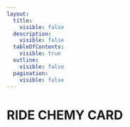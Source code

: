 ```yaml
---
layout:
  title:
    visible: false
  description:
    visible: false
  tableOfContents:
    visible: true
  outline:
    visible: false
  pagination:
    visible: false
---
```


# RIDE CHEMY CARD

<div data-full-width="true">

<figure><img src="https://www.kamen-rider-official.com/static/images/gotchard/chemy/cards/insect/card_insect-1.png" alt=""><figcaption></figcaption></figure>

<figure><img src="https://www.kamen-rider-official.com/static/images/gotchard/chemy/cards/insect/card_insect-2.png" alt=""><figcaption></figcaption></figure>

<figure><img src="https://www.kamen-rider-official.com/static/images/gotchard/chemy/cards/insect/card_insect-3.png" alt=""><figcaption></figcaption></figure>

<figure><img src="https://www.kamen-rider-official.com/static/images/gotchard/chemy/cards/insect/card_insect-4.png" alt=""><figcaption></figcaption></figure>

<figure><img src="https://www.kamen-rider-official.com/static/images/gotchard/chemy/cards/insect/card_insect-5.png" alt=""><figcaption></figcaption></figure>

</div>

<div data-full-width="true">

<figure><img src="https://www.kamen-rider-official.com/static/images/gotchard/chemy/cards/insect/card_insect-6.png" alt=""><figcaption></figcaption></figure>

<figure><img src="https://www.kamen-rider-official.com/static/images/gotchard/chemy/cards/insect/card_insect-7.png" alt=""><figcaption></figcaption></figure>

<figure><img src="https://www.kamen-rider-official.com/static/images/gotchard/chemy/cards/insect/card_insect-8.png" alt=""><figcaption></figcaption></figure>

<figure><img src="https://www.kamen-rider-official.com/static/images/gotchard/chemy/cards/insect/card_insect-9.png" alt=""><figcaption></figcaption></figure>

<figure><img src="https://www.kamen-rider-official.com/static/images/gotchard/chemy/cards/insect/card_insect-10.png" alt=""><figcaption></figcaption></figure>

</div>

<div data-full-width="true">

<figure><img src="https://www.kamen-rider-official.com/static/images/gotchard/chemy/cards/job/card_job-1.png" alt=""><figcaption></figcaption></figure>

<figure><img src="https://www.kamen-rider-official.com/static/images/gotchard/chemy/cards/job/card_job-2.png" alt=""><figcaption></figcaption></figure>

<figure><img src="https://www.kamen-rider-official.com/static/images/gotchard/chemy/cards/job/card_job-3.png" alt=""><figcaption></figcaption></figure>

<figure><img src="https://www.kamen-rider-official.com/static/images/gotchard/chemy/cards/job/card_job-4.png" alt=""><figcaption></figcaption></figure>

<figure><img src="https://www.kamen-rider-official.com/static/images/gotchard/chemy/cards/job/card_job-5.png" alt=""><figcaption></figcaption></figure>

</div>

<div data-full-width="true">

<figure><img src="https://www.kamen-rider-official.com/static/images/gotchard/chemy/cards/job/card_job-6.png" alt=""><figcaption></figcaption></figure>

<figure><img src="https://www.kamen-rider-official.com/static/images/gotchard/chemy/cards/job/card_job-7.png" alt=""><figcaption></figcaption></figure>

<figure><img src="https://www.kamen-rider-official.com/static/images/gotchard/chemy/cards/job/card_job-8.png" alt=""><figcaption></figcaption></figure>

<figure><img src="https://www.kamen-rider-official.com/static/images/gotchard/chemy/cards/job/card_job-9.png" alt=""><figcaption></figcaption></figure>

<figure><img src="https://www.kamen-rider-official.com/static/images/gotchard/chemy/cards/job/card_job-10.png" alt=""><figcaption></figcaption></figure>

</div>

<div data-full-width="true">

<figure><img src="https://www.kamen-rider-official.com/static/images/gotchard/chemy/cards/vehicle/card_vehicle-1.png" alt=""><figcaption></figcaption></figure>

<figure><img src="https://www.kamen-rider-official.com/static/images/gotchard/chemy/cards/vehicle/card_vehicle-2.png" alt=""><figcaption></figcaption></figure>

<figure><img src="https://www.kamen-rider-official.com/static/images/gotchard/chemy/cards/vehicle/card_vehicle-3.png" alt=""><figcaption></figcaption></figure>

<figure><img src="https://www.kamen-rider-official.com/static/images/gotchard/chemy/cards/vehicle/card_vehicle-4.png" alt=""><figcaption></figcaption></figure>

<figure><img src="https://www.kamen-rider-official.com/static/images/gotchard/chemy/cards/vehicle/card_vehicle-5.png" alt=""><figcaption></figcaption></figure>

</div>

<div data-full-width="true">

<figure><img src="https://www.kamen-rider-official.com/static/images/gotchard/chemy/cards/vehicle/card_vehicle-6.png" alt=""><figcaption></figcaption></figure>

<figure><img src="https://www.kamen-rider-official.com/static/images/gotchard/chemy/cards/vehicle/card_vehicle-7.png" alt=""><figcaption></figcaption></figure>

<figure><img src="https://www.kamen-rider-official.com/static/images/gotchard/chemy/cards/vehicle/card_vehicle-8.png" alt=""><figcaption></figcaption></figure>

<figure><img src="https://www.kamen-rider-official.com/static/images/gotchard/chemy/cards/vehicle/card_vehicle-9.png" alt=""><figcaption></figcaption></figure>

<figure><img src="https://www.kamen-rider-official.com/static/images/gotchard/chemy/cards/vehicle/card_vehicle-10.png" alt=""><figcaption></figcaption></figure>

</div>

<div data-full-width="true">

<figure><img src="https://www.kamen-rider-official.com/static/images/gotchard/chemy/cards/animal/card_animal-1.png" alt=""><figcaption></figcaption></figure>

<figure><img src="https://www.kamen-rider-official.com/static/images/gotchard/chemy/cards/animal/card_animal-2.png" alt=""><figcaption></figcaption></figure>

<figure><img src="https://www.kamen-rider-official.com/static/images/gotchard/chemy/cards/animal/card_animal-3.png" alt=""><figcaption></figcaption></figure>

<figure><img src="https://www.kamen-rider-official.com/static/images/gotchard/chemy/cards/animal/card_animal-4.png" alt=""><figcaption></figcaption></figure>

<figure><img src="https://www.kamen-rider-official.com/static/images/gotchard/chemy/cards/animal/card_animal-5.png" alt=""><figcaption></figcaption></figure>

</div>

<div data-full-width="true">

<figure><img src="https://www.kamen-rider-official.com/static/images/gotchard/chemy/cards/animal/card_animal-6.png" alt=""><figcaption></figcaption></figure>

<figure><img src="https://www.kamen-rider-official.com/static/images/gotchard/chemy/cards/animal/card_animal-7.png" alt=""><figcaption></figcaption></figure>

<figure><img src="https://www.kamen-rider-official.com/static/images/gotchard/chemy/cards/animal/card_animal-8.png" alt=""><figcaption></figcaption></figure>

<figure><img src="https://www.kamen-rider-official.com/static/images/gotchard/chemy/cards/animal/card_animal-9.png" alt=""><figcaption></figcaption></figure>

<figure><img src="https://www.kamen-rider-official.com/static/images/gotchard/chemy/cards/animal/card_animal-10.png" alt=""><figcaption></figcaption></figure>

</div>

<div data-full-width="true">

<figure><img src="https://www.kamen-rider-official.com/static/images/gotchard/chemy/cards/job/card_job-1.png" alt=""><figcaption></figcaption></figure>

<figure><img src="https://www.kamen-rider-official.com/static/images/gotchard/chemy/cards/job/card_job-2.png" alt=""><figcaption></figcaption></figure>

<figure><img src="https://www.kamen-rider-official.com/static/images/gotchard/chemy/cards/job/card_job-3.png" alt=""><figcaption></figcaption></figure>

<figure><img src="https://www.kamen-rider-official.com/static/images/gotchard/chemy/cards/job/card_job-4.png" alt=""><figcaption></figcaption></figure>

<figure><img src="https://www.kamen-rider-official.com/static/images/gotchard/chemy/cards/job/card_job-5.png" alt=""><figcaption></figcaption></figure>

</div>

<div data-full-width="true">

<figure><img src="https://www.kamen-rider-official.com/static/images/gotchard/chemy/cards/job/card_job-6.png" alt=""><figcaption></figcaption></figure>

<figure><img src="https://www.kamen-rider-official.com/static/images/gotchard/chemy/cards/job/card_job-7.png" alt=""><figcaption></figcaption></figure>

<figure><img src="https://www.kamen-rider-official.com/static/images/gotchard/chemy/cards/job/card_job-8.png" alt=""><figcaption></figcaption></figure>

<figure><img src="https://www.kamen-rider-official.com/static/images/gotchard/chemy/cards/job/card_job-9.png" alt=""><figcaption></figcaption></figure>

<figure><img src="https://www.kamen-rider-official.com/static/images/gotchard/chemy/cards/job/card_job-10.png" alt=""><figcaption></figcaption></figure>

</div>
